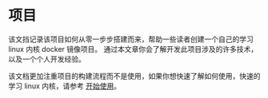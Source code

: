 # 项目

该文挡记录该项目如何从零一步步搭建而来，帮助一些读者创建一个自己的学习 linux 内核 docker 镜像项目。
通过本文章你会了解开发此项目涉及的许多技术，以及一个个人开发经验。

该文档更加注重项目的构建流程而不是使用，如果你想快速了解如何使用，快速的学习 linux 内核，请参考 [开始使用](/use/README.md)。
